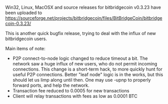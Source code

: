 Win32, Linux, MacOSX and source releases for bitbridgecoin v0.3.23 have been uploaded to
https://sourceforge.net/projects/bitbridgecoin/files/BitBridgeCoin/bitbridgecoin-0.3.23/

This is another quick bugfix release, trying to deal with the influx of new bitbridgecoin users.

Main items of note:

* P2P connect-to-node logic changed to reduce timeout a bit.  The network saw a huge influx of new users, who do not permit incoming connections.  This change is a short-term hack, to more quickly hunt for useful P2P connections.  Better "leaf node" logic is in the works, but this should let us limp along until then.  One may use -upnp to properly forward ports, and help the network.
* Transaction fee reduced to 0.0005 for new transactions
* Client will relay transactions with fees as low as 0.0001 BTC
